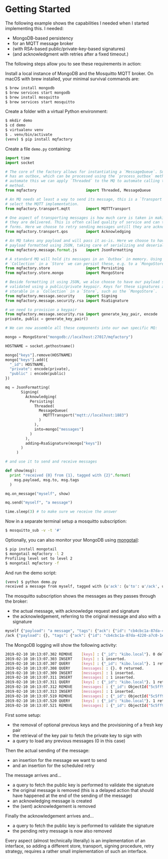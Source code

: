 # Getting Started

The following example shows the capabilities I needed when I started implementing this. I needed: 

- MongoDB-based persistency
- for an MQTT message broker
- (with RSA-based public/private-key-based signatures)
- (and acknowledgment with retries after a fixed timeout.)

The following steps allow you to see these requirements in action:

Install a local instance of MongoDB and the Mosquitto MQTT broker. On macOS with brew installed, your minimal survival commands are:

```bash
$ brew install mongodb
$ brew services start mongodb
$ brew install mosquitto
$ brew services start mosquitto
```

Create a folder with a virtual Python environment:

```bash
$ mkdir demo
$ cd demo
$ virtualenv venv
$ . venv/bin/activate
(venv) $ pip install mqfactory
```

Create a file `demo.py` containing:

```python
import time
import socket

# The core of the factory allows for instantiating a `MessageQueue`. Such an MQ
# has an outbox, which can be processed using the `process_outbox` method. To
# automate this we can apply `Threaded` to the MQ to automate calling this
# method.
from mqfactory                      import Threaded, MessageQueue

# An MQ needs at least a way to send its message, this is a `Transport`. Here we
# select the MQTT implementation.
from mqfactory.transport.mqtt       import MQTTTransport

# One aspect of transporting messages is how much care is taken in making sure
# they are delivered. This is often called quality of service and can take many
# forms. Here we choose to retry sending messages untill they are acknowledged.
from mqfactory.transport.qos        import Acknowledging

# An MQ takes any payload and will pass it as-is. Here we choose to have the 
# payload formatted using JSON, taking care of serializing and deserializing.
from mqfactory.message.format.js    import JsonFormatting

# A standard MQ will hold its messages in an `Outbox` in memory. Using a
# `Collection` in a `Store` we can persist these, e.g. to a `MongoStore`.
from mqfactory.store                import Persisting
from mqfactory.store.mongo          import MongoStore

# Beside formatting it using JSON, we also choose to have our payload signed and
# validated using a public/private keypair. Keys for these signatures are also
# storable in a `Collection` in a `Store`, such as the `MongoStore`.
from mqfactory.message.security     import Signing
from mqfactory.message.security.rsa import RsaSignature

# we need to provision a keypair
from mqfactory.message.security.rsa import generate_key_pair, encode
private, public = generate_key_pair()

# We can now assemble all these components into our own specific MQ:

mongo = MongoStore("mongodb://localhost:27017/mqfactory")

HOSTNAME = socket.gethostname()

mongo["keys"].remove(HOSTNAME)
mongo["keys"].add({
  "_id": HOSTNAME,
  "private": encode(private),
  "public" : encode(public)
})

mq = JsonFormatting(
       Signing(
         Acknowledging(
           Persisting(
             Threaded(
               MessageQueue(
                 MQTTTransport("mqtt://localhost:1883")
               )
             ),
             into=mongo["messages"]
           )
         ),
         adding=RsaSignature(mongo["keys"])
       )
     )

# and use it to send and receive messages

def show(msg):
  print "received {0} from {1}, tagged with {2}".format(
    msg.payload, msg.to, msg.tags
  )

mq.on_message("myself", show)

mq.send("myself", "a message")

time.sleep(3) # to make sure we receive the answer
```

Now in a separate terminal setup a mosquitto subscription:

```bash
$ mosquitto_sub -v -t '#'
```

Optionally, you can also monitor your MongoDB using [mongotail](https://github.com/mrsarm/mongotail):

```bash
$ pip install mongotail
$ mongotail mqfactory -l 2
Profiling level set to level 2
$ mongotail mqfactory -f
```

And run the demo script:

```bash
(venv) $ python demo.py 
received a message from myself, tagged with {u'ack': {u'to': u'/ack', u'id': u'cb4cbc1a-87da-4220-a7c0-1ed935d5852f'}}
```

The mosquitto subscription shows the messages as they passes through the broker:

- the actual message, with acknowledge request and signature
- the acknowledgement, referring to the original message and also with a signature

```bash
myself {"payload": "a message", "tags": {"ack": {"id": "cb4cbc1a-87da-4220-a7c0-1ed935d5852f", "to": "/ack"}, "signature": {"hash": "mOxtp1SegeDbnNElqsvvRbV9sSs+oRyhHwHe05KyTsyRcI8dQ89xJXU6+TqdQhOZMupFC7TDZf8OXbfHVZVajpsiDc488spGtRI8YI34+SnSlbk/CkGhCW58OevpJYR4Oh08eAczW+ZfKDiEbg7qEQuNGdDABlzjR4V78B/mKpvT2qbmgpAlGx2xCm+eQPOVrmOTpBOqvotZBZEyc8+quaR/U+VwYA7+4D3HJfuiDgtiCF2iCkIv71Wx7bqxGquZqOomTqFGwHe1DLPaqII/DSNwl4hKXRUcNZpavcoYLtGxGBdjfMM45iVm1NqXGS9FTTtZyOIHRF8cYeU/EGfzeA==", "origin": "kibo.local", "ts": "2019-02-10 10:13:07.309281"}}}
/ack {"payload": {}, "tags": {"ack": {"id": "cb4cbc1a-87da-4220-a7c0-1ed935d5852f"}, "signature": {"hash": "GJwEanfzsIds1SnhTeav/LHvDuTTLqzYafeb3Gpru2NLuNIsHgVbuGmJpVhbk7NEjBVLbonqtSSWqluuFhWkQj+fdg9i/5lfzI0AfmAZ0LqP8XslbJuYpNYCopbWORcxUn0yus5VXP5RZimRbfc5uc1MwFRlXQaJNjM0pYTEyyky+UTWpTWZZwDBPL8E+nXQmCPqLgHNGfpWaSM760j7FZbfggVMP/R4yr4HqYPDQqa7VtFMrOzGHFdpI563Go2CpdKqN89W4HmNijDliZt+z+a3IUqU5L81f/y1uzsp18CfHXk4IS13F0/EGwgrupYs28hFpaz9m3nds4aXhLJLLA==", "origin": "kibo.local", "ts": "2019-02-10 10:13:07.515296"}}}
```

The MongoDB logging will show the following activity:

```bash
2019-02-10 10:13:07.302 REMOVE    [keys] : {"_id": "kibo.local"}. 0 deleted.
2019-02-10 10:13:07.303 INSERT    [keys] : 1 inserted.
2019-02-10 10:13:07.307 QUERY     [keys] : {"_id": "kibo.local"}. 1 returned.
2019-02-10 10:13:07.308 QUERY     [messages] : {}. 0 returned.
2019-02-10 10:13:07.309 INSERT    [messages] : 1 inserted.
2019-02-10 10:13:07.311 INSERT    [messages] : 1 inserted.
2019-02-10 10:13:07.311 QUERY     [keys] : {"_id": "kibo.local"}. 1 returned.
2019-02-10 10:13:07.312 REMOVE    [messages] : {"_id": ObjectId("5c5ff933e4e2ad8f1efd49f0")}. 1 deleted.
2019-02-10 10:13:07.313 INSERT    [messages] : 1 inserted.
2019-02-10 10:13:07.519 REMOVE    [messages] : {"_id": ObjectId("5c5ff933e4e2ad8f1efd49f2")}. 1 deleted.
2019-02-10 10:13:07.520 QUERY     [keys] : {"_id": "kibo.local"}. 1 returned.
2019-02-10 10:13:07.521 REMOVE    [messages] : {"_id": ObjectId("5c5ff933e4e2ad8f1efd49f1")}. 1 deleted.
```

First some setup:

- the removal of optional previous keys and the provisioning of a fresh key pair
- the retrieval of the key pair to fetch the private key to sign with
- a query to load any previous messages (0 in this case)

Then the actual sending of the message:

- an insertion for the message we want to send
- and an insertion for the scheduled retry

The message arrives and...

- a query to fetch the public key is performed to validate the signature
- the original message is removed (this is a delayed action that should have happened at the end of the sending of the message)
- an acknowledging message is created
- the (sent) acknowledgement is removed

Finally the acknowledgement arrives and...

- a query to fetch the public key is performed to validate the signature
- the pending retry message is now also removed

Every aspect (almost technically literally) is an implementation of an interface, so adding a different store, transport, signing procedure, retry strategy, requires a rather small implementation of such an interface.
